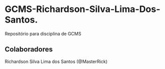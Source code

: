 # GCMS-Richardson-Silva-Lima-Dos-Santos.
Repositório para disciplina de GCMS

## Colaboradores
Richardson Silva Lima dos Santos (@MasterRick)
